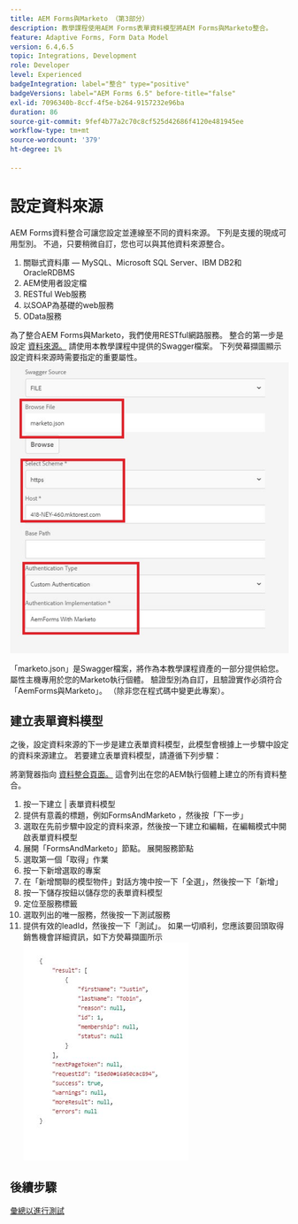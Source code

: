 ```yaml
---
title: AEM Forms與Marketo （第3部分）
description: 教學課程使用AEM Forms表單資料模型將AEM Forms與Marketo整合。
feature: Adaptive Forms, Form Data Model
version: 6.4,6.5
topic: Integrations, Development
role: Developer
level: Experienced
badgeIntegration: label="整合" type="positive"
badgeVersions: label="AEM Forms 6.5" before-title="false"
exl-id: 7096340b-8ccf-4f5e-b264-9157232e96ba
duration: 86
source-git-commit: 9fef4b77a2c70c8cf525d42686f4120e481945ee
workflow-type: tm+mt
source-wordcount: '379'
ht-degree: 1%

---
```


# 設定資料來源

AEM Forms資料整合可讓您設定並連線至不同的資料來源。 下列是支援的現成可用型別。 不過，只要稍微自訂，您也可以與其他資料來源整合。

1. 關聯式資料庫 — MySQL、Microsoft SQL Server、IBM DB2和OracleRDBMS
1. AEM使用者設定檔
1. RESTful Web服務
1. 以SOAP為基礎的web服務
1. OData服務

為了整合AEM Forms與Marketo，我們使用RESTful網路服務。 整合的第一步是設定 [資料來源。](https://helpx.adobe.com/experience-manager/6-4/forms/using/configure-data-sources.html#ConfigureRESTfulwebservices) 請使用本教學課程中提供的Swagger檔案。 下列熒幕擷圖顯示設定資料來源時需要指定的重要屬性。
![資料來源](assets/datasource.jfif)

「marketo.json」是Swagger檔案，將作為本教學課程資產的一部分提供給您。
屬性主機專用於您的Marketo執行個體。
驗證型別為自訂，且驗證實作必須符合「AemForms與Marketo」。 （除非您在程式碼中變更此專案）。

## 建立表單資料模型

之後，設定資料來源的下一步是建立表單資料模型，此模型會根據上一步驟中設定的資料來源建立。 若要建立表單資料模型，請遵循下列步驟：

將瀏覽器指向 [資料整合頁面。](http://localhost:4502/aem/forms.html/content/dam/formsanddocuments-fdm) 這會列出在您的AEM執行個體上建立的所有資料整合。

1. 按一下建立 | 表單資料模型
1. 提供有意義的標題，例如FormsAndMarketo ，然後按「下一步」
1. 選取在先前步驟中設定的資料來源，然後按一下建立和編輯，在編輯模式中開啟表單資料模型
1. 展開「FormsAndMarketo」節點。 展開服務節點
1. 選取第一個「取得」作業
1. 按一下新增選取的專案
1. 在「新增關聯的模型物件」對話方塊中按一下「全選」，然後按一下「新增」
1. 按一下儲存按鈕以儲存您的表單資料模型
1. 定位至服務標籤
1. 選取列出的唯一服務，然後按一下測試服務
1. 提供有效的leadId，然後按一下「測試」。 如果一切順利，您應該要回頭取得銷售機會詳細資訊，如下方熒幕擷圖所示
   ![testresults](assets/testresults.jfif)

## 後續步驟

[彙總以進行測試](./part4.md)
